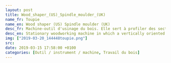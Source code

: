 ```yaml
---
layout: post
title: Wood_shaper_(US)_Spindle_moulder_(UK)
name_fr: Toupie
name_en: Wood shaper (US) Spindle moulder (UK)
desc_fr: Machine-outil d'usinage du bois. Elle sert à profiler des sections de bois. On peut appeler ces profils des moulures.
desc_en: Stationary woodworking machine in which a vertically oriented spindle drives cutter heads to mill profiles on wood stock. The spindle may be raised and lowered relative to the shaper's table, and rotates between 3,000 and 10,000 rpm, with stock running along a vertical fence.
img: ["2019-03-20_144448toupie.png"]
src: 
date: 2019-03-15 17:58:00 +0100
categories: [Outil / instrument / machine, Travail du bois]
---
```

